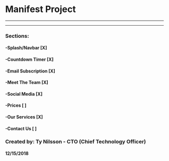 # Manifest Project
---
---
### Sections:

####    -Splash/Navbar      [X]
####    -Countdown Timer    [X]
####    -Email Subscription [X]
####    -Meet The Team      [X]
####    -Social Media       [X]
####    -Prices             [ ]
####    -Our Services       [X]
####    -Contact Us         [ ]

### Created by: Ty Nilsson - CTO (Chief Technology Officer)
#### 12/15/2018